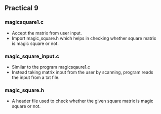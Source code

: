 ## Practical 9 

### magicsquare1.c
 
- Accept the matrix from user input.
- Import magic_square.h which helps in checking whether square matrix is magic square or not.

### magic_square_input.c

- Similar to the program magicsqaure1.c
- Instead taking matrix input from the user by scanning, program reads the input from a txt file.

### magic_square.h
- A header file used to check whether the given square matrix is magic square or not.
